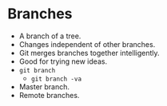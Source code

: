 # Branches

- A branch of a tree.
- Changes independent of other branches.
- Git merges branches together intelligently.
- Good for trying new ideas.
- `git branch`
  - `git branch -va`
- Master branch.
- Remote branches.

